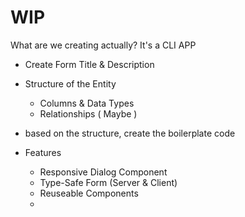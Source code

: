 # WIP

What are we creating actually?
It's a CLI APP

- Create Form Title & Description
- Structure of the Entity
    - Columns & Data Types
    - Relationships ( Maybe )
- based on the structure, create the boilerplate code

- Features
    - Responsive Dialog Component
    - Type-Safe Form (Server & Client)
    - Reuseable Components
    - 